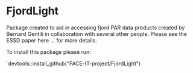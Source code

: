 # FjordLight

Package created to aid in accessing fjord PAR data products created by Bernard Gentili in collaboration with several other people. Please see the ESSD paper here ... for more details.

To install this package please run: 

`devtools::install_github("FACE-IT-project/FjordLight")
